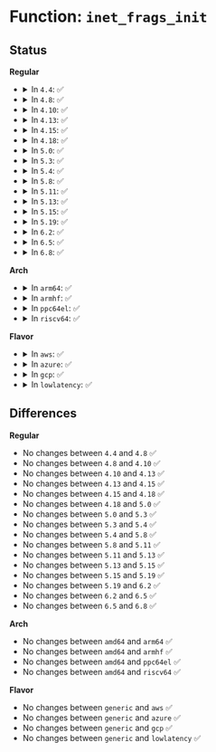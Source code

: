 # Function: <code>inet_frags_init</code>

## Status
<b>Regular</b>
<ul>
<li>
<details>
<summary>In <code>4.4</code>: ✅</summary>

```c
int inet_frags_init(struct inet_frags *f);
```

**Collision:** Unique Global

**Inline:** No

**Transformation:** False

**Instances:**

```
In net/ipv4/inet_fragment.c (ffffffff817a17a0)
Location: net/ipv4/inet_fragment.c:188
Inline: False
Direct callers:
  - net/ipv4/ip_fragment.c:ipfrag_init
  - net/ipv6/reassembly.c:ipv6_frag_init
```
**Symbols:**

```
ffffffff817a17a0-ffffffff817a1845: inet_frags_init (STB_GLOBAL)
```
</details>
</li>
<li>
<details>
<summary>In <code>4.8</code>: ✅</summary>

```c
int inet_frags_init(struct inet_frags *f);
```

**Collision:** Unique Global

**Inline:** No

**Transformation:** False

**Instances:**

```
In net/ipv4/inet_fragment.c (ffffffff8180f470)
Location: net/ipv4/inet_fragment.c:188
Inline: False
Direct callers:
  - net/ipv4/ip_fragment.c:ipfrag_init
  - net/ipv6/reassembly.c:ipv6_frag_init
```
**Symbols:**

```
ffffffff8180f470-ffffffff8180f51b: inet_frags_init (STB_GLOBAL)
```
</details>
</li>
<li>
<details>
<summary>In <code>4.10</code>: ✅</summary>

```c
int inet_frags_init(struct inet_frags *f);
```

**Collision:** Unique Global

**Inline:** No

**Transformation:** False

**Instances:**

```
In net/ipv4/inet_fragment.c (ffffffff818409c0)
Location: net/ipv4/inet_fragment.c:188
Inline: False
Direct callers:
  - net/ipv4/ip_fragment.c:ipfrag_init
  - net/ipv6/reassembly.c:ipv6_frag_init
```
**Symbols:**

```
ffffffff818409c0-ffffffff81840a6b: inet_frags_init (STB_GLOBAL)
```
</details>
</li>
<li>
<details>
<summary>In <code>4.13</code>: ✅</summary>

```c
int inet_frags_init(struct inet_frags *f);
```

**Collision:** Unique Global

**Inline:** No

**Transformation:** False

**Instances:**

```
In net/ipv4/inet_fragment.c (ffffffff818622b0)
Location: net/ipv4/inet_fragment.c:188
Inline: False
Direct callers:
  - net/ipv4/ip_fragment.c:ipfrag_init
  - net/ipv6/reassembly.c:ipv6_frag_init
```
**Symbols:**

```
ffffffff818622b0-ffffffff81862351: inet_frags_init (STB_GLOBAL)
```
</details>
</li>
<li>
<details>
<summary>In <code>4.15</code>: ✅</summary>

```c
int inet_frags_init(struct inet_frags *f);
```

**Collision:** Unique Global

**Inline:** No

**Transformation:** False

**Instances:**

```
In net/ipv4/inet_fragment.c (ffffffff818e23a0)
Location: net/ipv4/inet_fragment.c:191
Inline: False
Direct callers:
  - net/ipv4/ip_fragment.c:ipfrag_init
  - net/ipv6/reassembly.c:ipv6_frag_init
```
**Symbols:**

```
ffffffff818e23a0-ffffffff818e2441: inet_frags_init (STB_GLOBAL)
```
</details>
</li>
<li>
<details>
<summary>In <code>4.18</code>: ✅</summary>

```c
int inet_frags_init(struct inet_frags *f);
```

**Collision:** Unique Global

**Inline:** No

**Transformation:** False

**Instances:**

```
In net/ipv4/inet_fragment.c (ffffffff81938ec0)
Location: net/ipv4/inet_fragment.c:49
Inline: False
Direct callers:
  - net/ipv4/ip_fragment.c:ipfrag_init
  - net/ipv6/reassembly.c:ipv6_frag_init
```
**Symbols:**

```
ffffffff81938ec0-ffffffff81938eef: inet_frags_init (STB_GLOBAL)
```
</details>
</li>
<li>
<details>
<summary>In <code>5.0</code>: ✅</summary>

```c
int inet_frags_init(struct inet_frags *f);
```

**Collision:** Unique Global

**Inline:** No

**Transformation:** False

**Instances:**

```
In net/ipv4/inet_fragment.c (ffffffff81968a80)
Location: net/ipv4/inet_fragment.c:50
Inline: False
Direct callers:
  - net/ipv4/ip_fragment.c:ipfrag_init
  - net/ipv6/reassembly.c:ipv6_frag_init
```
**Symbols:**

```
ffffffff81968a80-ffffffff81968aaf: inet_frags_init (STB_GLOBAL)
```
</details>
</li>
<li>
<details>
<summary>In <code>5.3</code>: ✅</summary>

```c
int inet_frags_init(struct inet_frags *f);
```

**Collision:** Unique Global

**Inline:** No

**Transformation:** False

**Instances:**

```
In net/ipv4/inet_fragment.c (ffffffff819cecb0)
Location: net/ipv4/inet_fragment.c:102
Inline: False
Direct callers:
  - net/ipv4/ip_fragment.c:ipfrag_init
  - net/ipv6/reassembly.c:ipv6_frag_init
```
**Symbols:**

```
ffffffff819cecb0-ffffffff819ced09: inet_frags_init (STB_GLOBAL)
```
</details>
</li>
<li>
<details>
<summary>In <code>5.4</code>: ✅</summary>

```c
int inet_frags_init(struct inet_frags *f);
```

**Collision:** Unique Global

**Inline:** No

**Transformation:** False

**Instances:**

```
In net/ipv4/inet_fragment.c (ffffffff81a05840)
Location: net/ipv4/inet_fragment.c:102
Inline: False
Direct callers:
  - net/ipv4/ip_fragment.c:ipfrag_init
  - net/ipv6/reassembly.c:ipv6_frag_init
```
**Symbols:**

```
ffffffff81a05840-ffffffff81a05899: inet_frags_init (STB_GLOBAL)
```
</details>
</li>
<li>
<details>
<summary>In <code>5.8</code>: ✅</summary>

```c
int inet_frags_init(struct inet_frags *f);
```

**Collision:** Unique Global

**Inline:** No

**Transformation:** False

**Instances:**

```
In net/ipv4/inet_fragment.c (ffffffff81af4fe0)
Location: net/ipv4/inet_fragment.c:102
Inline: False
Direct callers:
  - net/ipv4/ip_fragment.c:ipfrag_init
  - net/ipv6/reassembly.c:ipv6_frag_init
```
**Symbols:**

```
ffffffff81af4fe0-ffffffff81af503c: inet_frags_init (STB_GLOBAL)
```
</details>
</li>
<li>
<details>
<summary>In <code>5.11</code>: ✅</summary>

```c
int inet_frags_init(struct inet_frags *f);
```

**Collision:** Unique Global

**Inline:** No

**Transformation:** False

**Instances:**

```
In net/ipv4/inet_fragment.c (ffffffff81b01de0)
Location: net/ipv4/inet_fragment.c:102
Inline: False
Direct callers:
  - net/ipv4/ip_fragment.c:ipfrag_init
  - net/ipv6/reassembly.c:ipv6_frag_init
```
**Symbols:**

```
ffffffff81b01de0-ffffffff81b01e3c: inet_frags_init (STB_GLOBAL)
```
</details>
</li>
<li>
<details>
<summary>In <code>5.13</code>: ✅</summary>

```c
int inet_frags_init(struct inet_frags *f);
```

**Collision:** Unique Global

**Inline:** No

**Transformation:** False

**Instances:**

```
In net/ipv4/inet_fragment.c (ffffffff81aed6f0)
Location: net/ipv4/inet_fragment.c:102
Inline: False
Direct callers:
  - net/ipv4/ip_fragment.c:ipfrag_init
  - net/ipv6/reassembly.c:ipv6_frag_init
```
**Symbols:**

```
ffffffff81aed6f0-ffffffff81aed74c: inet_frags_init (STB_GLOBAL)
```
</details>
</li>
<li>
<details>
<summary>In <code>5.15</code>: ✅</summary>

```c
int inet_frags_init(struct inet_frags *f);
```

**Collision:** Unique Global

**Inline:** No

**Transformation:** False

**Instances:**

```
In net/ipv4/inet_fragment.c (ffffffff81badab0)
Location: net/ipv4/inet_fragment.c:102
Inline: False
Direct callers:
  - net/ipv4/ip_fragment.c:ipfrag_init
  - net/ipv6/reassembly.c:ipv6_frag_init
```
**Symbols:**

```
ffffffff81badab0-ffffffff81badb0c: inet_frags_init (STB_GLOBAL)
```
</details>
</li>
<li>
<details>
<summary>In <code>5.19</code>: ✅</summary>

```c
int inet_frags_init(struct inet_frags *f);
```

**Collision:** Unique Global

**Inline:** No

**Transformation:** False

**Instances:**

```
In net/ipv4/inet_fragment.c (ffffffff81d40b10)
Location: net/ipv4/inet_fragment.c:102
Inline: False
Direct callers:
  - net/ipv4/ip_fragment.c:ipfrag_init
  - net/ipv6/reassembly.c:ipv6_frag_init
```
**Symbols:**

```
ffffffff81d40b10-ffffffff81d40b7b: inet_frags_init (STB_GLOBAL)
```
</details>
</li>
<li>
<details>
<summary>In <code>6.2</code>: ✅</summary>

```c
int inet_frags_init(struct inet_frags *f);
```

**Collision:** Unique Global

**Inline:** No

**Transformation:** False

**Instances:**

```
In net/ipv4/inet_fragment.c (ffffffff81f09840)
Location: net/ipv4/inet_fragment.c:102
Inline: False
Direct callers:
  - net/ipv4/ip_fragment.c:ipfrag_init
  - net/ipv6/reassembly.c:ipv6_frag_init
```
**Symbols:**

```
ffffffff81f09840-ffffffff81f098ab: inet_frags_init (STB_GLOBAL)
```
</details>
</li>
<li>
<details>
<summary>In <code>6.5</code>: ✅</summary>

```c
int inet_frags_init(struct inet_frags *f);
```

**Collision:** Unique Global

**Inline:** No

**Transformation:** False

**Instances:**

```
In net/ipv4/inet_fragment.c (ffffffff81f69350)
Location: net/ipv4/inet_fragment.c:102
Inline: False
Direct callers:
  - net/ipv4/ip_fragment.c:ipfrag_init
  - net/ipv6/reassembly.c:ipv6_frag_init
```
**Symbols:**

```
ffffffff81f69350-ffffffff81f693bb: inet_frags_init (STB_GLOBAL)
```
</details>
</li>
<li>
<details>
<summary>In <code>6.8</code>: ✅</summary>

```c
int inet_frags_init(struct inet_frags *f);
```

**Collision:** Unique Global

**Inline:** No

**Transformation:** False

**Instances:**

```
In net/ipv4/inet_fragment.c (ffffffff8202f9d0)
Location: net/ipv4/inet_fragment.c:102
Inline: False
Direct callers:
  - net/ipv4/ip_fragment.c:ipfrag_init
  - net/ipv6/reassembly.c:ipv6_frag_init
```
**Symbols:**

```
ffffffff8202f9d0-ffffffff8202fa3b: inet_frags_init (STB_GLOBAL)
```
</details>
</li>
</ul>
<b>Arch</b>
<ul>
<li>
<details>
<summary>In <code>arm64</code>: ✅</summary>

```c
int inet_frags_init(struct inet_frags *f);
```

**Collision:** Unique Global

**Inline:** No

**Transformation:** False

**Instances:**

```
In net/ipv4/inet_fragment.c (ffff800010cbe4c0)
Location: net/ipv4/inet_fragment.c:102
Inline: False
Direct callers:
  - net/ipv4/ip_fragment.c:ipfrag_init
  - net/ipv6/reassembly.c:ipv6_frag_init
```
**Symbols:**

```
ffff800010cbe4c0-ffff800010cbe534: inet_frags_init (STB_GLOBAL)
```
</details>
</li>
<li>
<details>
<summary>In <code>armhf</code>: ✅</summary>

```c
int inet_frags_init(struct inet_frags *f);
```

**Collision:** Unique Global

**Inline:** No

**Transformation:** False

**Instances:**

```
In net/ipv4/inet_fragment.c (c0dc9e98)
Location: net/ipv4/inet_fragment.c:102
Inline: False
Direct callers:
  - net/ipv4/ip_fragment.c:ipfrag_init
  - net/ipv6/reassembly.c:ipv6_frag_init
```
**Symbols:**

```
c0dc9e98-c0dc9f14: inet_frags_init (STB_GLOBAL)
```
</details>
</li>
<li>
<details>
<summary>In <code>ppc64el</code>: ✅</summary>

```c
int inet_frags_init(struct inet_frags *f);
```

**Collision:** Unique Global

**Inline:** No

**Transformation:** False

**Instances:**

```
In net/ipv4/inet_fragment.c (c000000000dd8ba0)
Location: net/ipv4/inet_fragment.c:102
Inline: False
Direct callers:
  - net/ipv4/ip_fragment.c:ipfrag_init
  - net/ipv6/reassembly.c:ipv6_frag_init
```
**Symbols:**

```
c000000000dd8ba0-c000000000dd8c38: inet_frags_init (STB_GLOBAL)
```
</details>
</li>
<li>
<details>
<summary>In <code>riscv64</code>: ✅</summary>

```c
int inet_frags_init(struct inet_frags *f);
```

**Collision:** Unique Global

**Inline:** No

**Transformation:** False

**Instances:**

```
In net/ipv4/inet_fragment.c (ffffffe0008145dc)
Location: net/ipv4/inet_fragment.c:102
Inline: False
Direct callers:
  - net/ipv4/ip_fragment.c:ipfrag_init
  - net/ipv6/reassembly.c:ipv6_frag_init
```
**Symbols:**

```
ffffffe0008145dc-ffffffe00081463c: inet_frags_init (STB_GLOBAL)
```
</details>
</li>
</ul>
<b>Flavor</b>
<ul>
<li>
<details>
<summary>In <code>aws</code>: ✅</summary>

```c
int inet_frags_init(struct inet_frags *f);
```

**Collision:** Unique Global

**Inline:** No

**Transformation:** False

**Instances:**

```
In net/ipv4/inet_fragment.c (ffffffff819a55e0)
Location: net/ipv4/inet_fragment.c:102
Inline: False
Direct callers:
  - net/ipv4/ip_fragment.c:ipfrag_init
  - net/ipv6/reassembly.c:ipv6_frag_init
```
**Symbols:**

```
ffffffff819a55e0-ffffffff819a5639: inet_frags_init (STB_GLOBAL)
```
</details>
</li>
<li>
<details>
<summary>In <code>azure</code>: ✅</summary>

```c
int inet_frags_init(struct inet_frags *f);
```

**Collision:** Unique Global

**Inline:** No

**Transformation:** False

**Instances:**

```
In net/ipv4/inet_fragment.c (ffffffff8195f0a0)
Location: net/ipv4/inet_fragment.c:102
Inline: False
Direct callers:
  - net/ipv4/ip_fragment.c:ipfrag_init
  - net/ipv6/reassembly.c:ipv6_frag_init
```
**Symbols:**

```
ffffffff8195f0a0-ffffffff8195f0f9: inet_frags_init (STB_GLOBAL)
```
</details>
</li>
<li>
<details>
<summary>In <code>gcp</code>: ✅</summary>

```c
int inet_frags_init(struct inet_frags *f);
```

**Collision:** Unique Global

**Inline:** No

**Transformation:** False

**Instances:**

```
In net/ipv4/inet_fragment.c (ffffffff81a0fe80)
Location: net/ipv4/inet_fragment.c:102
Inline: False
Direct callers:
  - net/ipv4/ip_fragment.c:ipfrag_init
  - net/ipv6/reassembly.c:ipv6_frag_init
  - net/ipv6/netfilter/nf_conntrack_reasm.c:nf_ct_frag6_init
```
**Symbols:**

```
ffffffff81a0fe80-ffffffff81a0fed9: inet_frags_init (STB_GLOBAL)
```
</details>
</li>
<li>
<details>
<summary>In <code>lowlatency</code>: ✅</summary>

```c
int inet_frags_init(struct inet_frags *f);
```

**Collision:** Unique Global

**Inline:** No

**Transformation:** False

**Instances:**

```
In net/ipv4/inet_fragment.c (ffffffff81a1a6d0)
Location: net/ipv4/inet_fragment.c:102
Inline: False
Direct callers:
  - net/ipv4/ip_fragment.c:ipfrag_init
  - net/ipv6/reassembly.c:ipv6_frag_init
```
**Symbols:**

```
ffffffff81a1a6d0-ffffffff81a1a729: inet_frags_init (STB_GLOBAL)
```
</details>
</li>
</ul>

## Differences
<b>Regular</b>
<ul>
<li>
No changes between <code>4.4</code> and <code>4.8</code> ✅
</li>
<li>
No changes between <code>4.8</code> and <code>4.10</code> ✅
</li>
<li>
No changes between <code>4.10</code> and <code>4.13</code> ✅
</li>
<li>
No changes between <code>4.13</code> and <code>4.15</code> ✅
</li>
<li>
No changes between <code>4.15</code> and <code>4.18</code> ✅
</li>
<li>
No changes between <code>4.18</code> and <code>5.0</code> ✅
</li>
<li>
No changes between <code>5.0</code> and <code>5.3</code> ✅
</li>
<li>
No changes between <code>5.3</code> and <code>5.4</code> ✅
</li>
<li>
No changes between <code>5.4</code> and <code>5.8</code> ✅
</li>
<li>
No changes between <code>5.8</code> and <code>5.11</code> ✅
</li>
<li>
No changes between <code>5.11</code> and <code>5.13</code> ✅
</li>
<li>
No changes between <code>5.13</code> and <code>5.15</code> ✅
</li>
<li>
No changes between <code>5.15</code> and <code>5.19</code> ✅
</li>
<li>
No changes between <code>5.19</code> and <code>6.2</code> ✅
</li>
<li>
No changes between <code>6.2</code> and <code>6.5</code> ✅
</li>
<li>
No changes between <code>6.5</code> and <code>6.8</code> ✅
</li>
</ul>
<b>Arch</b>
<ul>
<li>
No changes between <code>amd64</code> and <code>arm64</code> ✅
</li>
<li>
No changes between <code>amd64</code> and <code>armhf</code> ✅
</li>
<li>
No changes between <code>amd64</code> and <code>ppc64el</code> ✅
</li>
<li>
No changes between <code>amd64</code> and <code>riscv64</code> ✅
</li>
</ul>
<b>Flavor</b>
<ul>
<li>
No changes between <code>generic</code> and <code>aws</code> ✅
</li>
<li>
No changes between <code>generic</code> and <code>azure</code> ✅
</li>
<li>
No changes between <code>generic</code> and <code>gcp</code> ✅
</li>
<li>
No changes between <code>generic</code> and <code>lowlatency</code> ✅
</li>
</ul>

